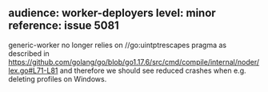 audience: worker-deployers
level: minor
reference: issue 5081
---
generic-worker no longer relies on //go:uintptrescapes pragma as described in
https://github.com/golang/go/blob/go1.17.6/src/cmd/compile/internal/noder/lex.go#L71-L81
and therefore we should see reduced crashes when e.g. deleting profiles on Windows.
